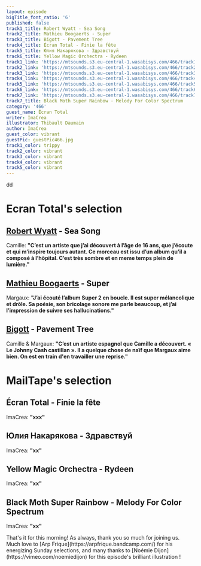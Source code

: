 ```yaml
---
layout: episode
bigTitle_font_ratio: '6'
published: false
track1_title: Robert Wyatt - Sea Song
track2_title: Mathieu Boogaerts - Super
track3_title: Bigott - Pavement Tree
track4_title: Écran Total - Finie la fête
track5_title: Юлия Накарякова - Здравствуй
track6_title: Yellow Magic Orchectra - Rydeen
track1_link: 'https://mtsounds.s3.eu-central-1.wasabisys.com/466/track1.mp3'
track2_link: 'https://mtsounds.s3.eu-central-1.wasabisys.com/466/track2.mp3'
track3_link: 'https://mtsounds.s3.eu-central-1.wasabisys.com/466/track3.mp3'
track4_link: 'https://mtsounds.s3.eu-central-1.wasabisys.com/466/track4.mp3'
track5_link: 'https://mtsounds.s3.eu-central-1.wasabisys.com/466/track5.mp3'
track6_link: 'https://mtsounds.s3.eu-central-1.wasabisys.com/466/track6.mp3'
track7_link: 'https://mtsounds.s3.eu-central-1.wasabisys.com/466/track7.mp3'
track7_title: Black Moth Super Rainbow - Melody For Color Spectrum
category: '466'
guest_name: Écran Total
writer: ImaCrea
illustrator: Thibault Daumain
author: ImaCrea
guest_color: vibrant
guestPic: guestPic466.jpg
track1_color: trippy
track2_color: vibrant
track3_color: vibrant
track4_color: vibrant
track5_color: vibrant
---
```

<p id="introduction"> dd
</p>

# Ecran Total's selection

## [Robert Wyatt](https://fr.wikipedia.org/wiki/Robert_Wyatt) - Sea Song
Camille: **"**C’est un artiste que j’ai découvert à l’âge de 16 ans, que j’écoute et qui m’inspire toujours autant. Ce morceau est issu d’un album qu’il a composé à l’hôpital. C’est très sombre et en meme temps plein de lumière.**"**

## [Mathieu Boogaerts](https://mathieuboogaerts.com/) - Super
Margaux: **"**J’ai écouté l’album Super 2 en boucle. Il est super mélancolique et drôle. Sa poésie, son bricolage sonore me parle beaucoup, et j’ai l’impression de suivre ses hallucinations.**"**

## [Bigott](https://bigottband.bandcamp.com/album/pavement-tree) - Pavement Tree
Camille & Margaux: **"**C’est un artiste espagnol que Camille a découvert. « Le Johnny Cash castillan ». Il a quelque chose de naïf que Margaux aime bien. On est en train d'en travailler une reprise.**"**


# MailTape's selection

## Écran Total - Finie la fête
ImaCrea: **"**xxx**"**

## Юлия Накарякова - Здравствуй
ImaCrea: **"**xx**"**

## Yellow Magic Orchectra - Rydeen
ImaCrea: **"**xx**"**

## Black Moth Super Rainbow - Melody For Color Spectrum
ImaCrea: **"**xx**"**


<p id="outroduction">That's it for this morning! As always, thank you so much for joining us. Much love to [Arp Frique](https://arpfrique.bandcamp.com/) for his energizing Sunday selections, and many thanks to [Noémie Dijon](https://vimeo.com/noemiedijon) for this episode's brilliant illustration !</p>
